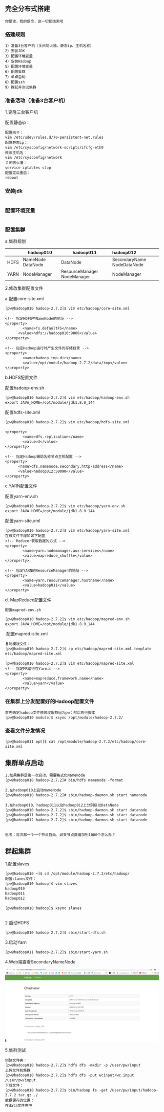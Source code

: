 

## 完全分布式搭建

~~~
你是谁，我的信念，这一切都结束吧
~~~

### 搭建规则

~~~
1）准备3台客户机（关闭防火墙、静态ip、主机名称）
2）安装JDK
3）配置环境变量
4）安装Hadoop
5）配置环境变量
6）配置集群
7）单点启动
8）配置ssh
9）群起并测试集群
~~~

### 准备活动（准备3台客户机）

1.克隆三台客户机

   配置静态ip：

~~~
配置网卡：
vim /etc/udev/rules.d/70-persistent-net.rules 
配置静态ip：
vim /etc/sysconfig/network-scripts/ifcfg-eth0 
修改主机名：
vim /etc/sysconfig/network
关闭防火墙：
service iptables stop
配置完后重启：
reboot
~~~

### 安装jdk

~~~

~~~

### 配置环境变量

~~~

~~~



### 配置集群

a.集群规划

|      | hadoop010         | hadoop011                   | hadoop012                  |
| ---- | ----------------- | --------------------------- | :------------------------- |
| HDFS | NameNode DataNode | DataNode                    | SecondaryName NodeDataNode |
| YARN | NodeManager       | ResourceManager NodeManager | NodeManager                |

2.修改集群配置文件

a.配置core-site.xml

~~~
[pw@hadoop010 hadoop-2.7.2]$ vim etc/hadoop/core-site.xml 

<!-- 指定HDFS中NameNode的地址 -->
<property>
		<name>fs.defaultFS</name>
      <value>hdfs://hadoop010:9000</value>
</property>

<!-- 指定Hadoop运行时产生文件的存储目录 -->
<property>
		<name>hadoop.tmp.dir</name>
		<value>/opt/module/hadoop-2.7.2/data/tmp</value>
</property>
~~~

b.HDFS配置文件

   配置hadoop-env.sh

~~~
[pw@hadoop010 hadoop-2.7.2]$ vim etc/hadoop/hadoop-env.sh
export JAVA_HOME=/opt/module/jdk1.8.0_144

~~~

配置hdfs-site.xml

~~~
[pw@hadoop010 hadoop-2.7.2]$ vim etc/hadoop/hdfs-site.xml 

<property>
		<name>dfs.replication</name>
		<value>3</value>
</property>

<!-- 指定Hadoop辅助名称节点主机配置 -->
<property>
      <name>dfs.namenode.secondary.http-address</name>
      <value>hadoop012:50090</value>
</property>
~~~

c.YARN配置文件

   配置yarn-env.sh

~~~
[pw@hadoop010 hadoop-2.7.2]$ vim etc/hadoop/yarn-env.sh
export JAVA_HOME=/opt/module/jdk1.8.0_144
~~~

  配置yarn-site.xml

~~~
[pw@hadoop010 hadoop-2.7.2]$ vim etc/hadoop/yarn-site.xml 
在该文件中增加如下配置
<!-- Reducer获取数据的方式 -->
<property>
		<name>yarn.nodemanager.aux-services</name>
		<value>mapreduce_shuffle</value>
</property>

<!-- 指定YARN的ResourceManager的地址 -->
<property>
		<name>yarn.resourcemanager.hostname</name>
		<value>hadoop011</value>
</property>
~~~

d. MapReduce配置文件

  	配置mapred-env.sh

~~~
[pw@hadoop010 hadoop-2.7.2]$ vim etc/hadoop/mapred-env.sh 
export JAVA_HOME=/opt/module/jdk1.8.0_144
~~~

​	配置mapred-site.xml

~~~
复制模板文件：
[pw@hadoop010 hadoop-2.7.2]$ cp etc/hadoop/mapred-site.xml.template  etc/hadoop/mapred-site.xml

[pw@hadoop010 hadoop-2.7.2]$ vim etc/hadoop/mapred-site.xml
<!-- 指定MR运行在Yarn上 -->
<property>
		<name>mapreduce.framework.name</name>
		<value>yarn</value>
</property>
~~~

### 在集群上分发配置好的Hadoop配置文件

~~~
首先确定hadoop文件修改权限群组为pw：然后执行脚本
[pw@hadoop010 module]$ xsync /opt/module/hadoop-2.7.2/
~~~

### 查看文件分发情况

~~~
[pw@hadoop011 opt]$ cat /opt/module/hadoop-2.7.2/etc/hadoop/core-site.xml 

~~~

## 集群单点启动

~~~
1.如果集群是第一次启动，需要格式化NameNode
[pw@hadoop010 hadoop-2.7.2]# bin/hdfs namenode -format

2.在hadoop010上启动NameNode
[pw@hadoop010 hadoop-2.7.2]# sbin/hadoop-daemon.sh start namenode

3.在hadoop010、hadoop011以及hadoop012上分别启动DataNode
[pw@hadoop010 hadoop-2.7.2]$ sbin/hadoop-daemon.sh start datanode
[pw@hadoop011 hadoop-2.7.2]$ sbin/hadoop-daemon.sh start datanode
[pw@hadoop012 hadoop-2.7.2]$ sbin/hadoop-daemon.sh start datanode


思考：每次都一个一个节点启动，如果节点数增加到1000个怎么办？

~~~

## 群起集群

1.配置slaves

~~~
[pw@hadoop010 ~]$ cd /opt/module/hadoop-2.7.2/etc/hadoop/
配置slaves文件：
[pw@hadoop010 hadoop]$ vim slaves 
hadoop010
hadoop011
hadoop012

[pw@hadoop010 hadoop]$ xsync slaves 


~~~

2.启动HDFS

~~~
[pw@hadoop010 hadoop-2.7.2]$ sbin/start-dfs.sh 
~~~

3.启动Yarn

~~~
[pw@hadoop011 hadoop-2.7.2]$ sbin/start-yarn.sh

~~~

4.Web端查看SecondaryNameNode



![1567521194032](完全分布式搭建.assets/1567521194032.png)

5.集群测试

~~~
创建文件夹：
[pw@hadoop010 hadoop-2.7.2]$ hdfs dfs -mkdir -p /user/pw/input
上传文件到集群
[pw@hadoop010 hadoop-2.7.2]$ hdfs dfs -put wcinput/wc.input /user/pw/input
下载文件：
[pw@hadoop010 hadoop-2.7.2]$ bin/hadoop fs -get /user/pw/input/hadoop-2.7.2.tar.gz ./
数据保存的位置：
在data文件夹中
~~~

